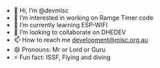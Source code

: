 - 👋 Hi, I’m @devmisc
- 👀 I’m interested in working on Ramge Timer code
- 🌱 I’m currently learning ESP-WIFI
- 💞️ I’m looking to collaborate on DHEDEV
- 📫 How to reach me development@misc.org.au
- 😄 Pronouns: Mr or Lord or Guru
- ⚡ Fun fact: ISSF, Flying and diving

<!---
devmisc/devmisc is a ✨ special ✨ repository because its `README.md` (this file) appears on your GitHub profile.
You can click the Preview link to take a look at your changes.
--->
